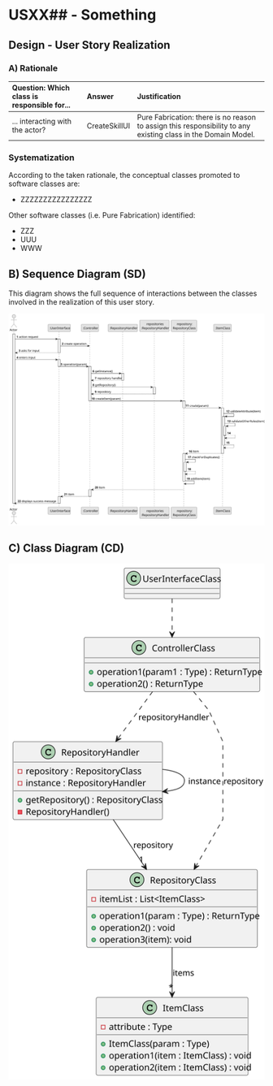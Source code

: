 # USXX## - Something

## Design - User Story Realization 

### A) Rationale

| Question: Which class is responsible for...   | Answer                | Justification                                                                                                 |
|:----------------------------------------------|:----------------------|:--------------------------------------------------------------------------------------------------------------|
| 	... interacting with the actor?              | CreateSkillUI         | Pure Fabrication: there is no reason to assign this responsibility to any existing class in the Domain Model. |

### Systematization ##

According to the taken rationale, the conceptual classes promoted to software classes are: 

* ZZZZZZZZZZZZZZZZ

Other software classes (i.e. Pure Fabrication) identified: 

* ZZZ
* UUU
* WWW

## B) Sequence Diagram (SD)

This diagram shows the full sequence of interactions between the classes involved in the realization of this user story.

![Sequence Diagram](svg/sequence-diagram.svg)

## C) Class Diagram (CD)

![Class Diagram](svg/class-diagram.svg)